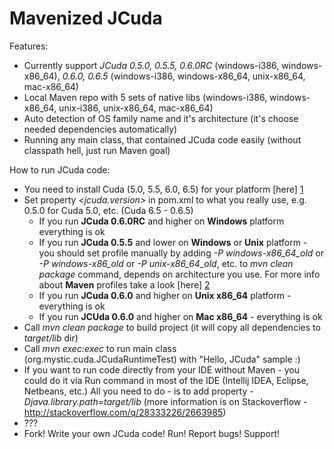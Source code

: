Mavenized JCuda
============

Features:

* Currently support _JCuda 0.5.0, 0.5.5, 0.6.0RC_ (windows-i386, windows-x86_64), _0.6.0, 0.6.5_ (windows-i386, windows-x86_64, unix-x86_64, mac-x86_64)
* Local Maven repo with 5 sets of native libs (windows-i386, windows-x86_64, unix-i386, unix-x86_64, mac-x86_64)
* Auto detection of OS family name and it's architecture (it's choose needed dependencies automatically)
* Running any main class, that contained JCuda code easily (without classpath hell, just run Maven goal)

How to run JCuda code:

* You need to install Cuda (5.0, 5.5, 6.0, 6.5) for your platform [here] [1]
* Set property _<jcuda.version>_ in pom.xml to what you really use, e.g. 0.5.0 for Cuda 5.0, etc. (Cuda 6.5 - 0.6.5)
    * If you run **JCuda 0.6.0RC** and higher on **Windows** platform everything is ok
    * If you run **JCuda 0.5.5** and lower on **Windows** or **Unix** platform - you should set profile manually by adding *-P windows-x86_64_old*
        or *-P windows-x86_old* or *-P unix-x86_64_old*, etc. to _mvn clean package_ command, depends on architecture you use.
        For more info about **Maven** profiles take a look [here] [2]
    * If you run **JCuda 0.6.0** and higher on **Unix x86_64** platform - everything is ok
    * If you run **JCUda 0.6.0** and higher on **Mac x86_64** - everything is ok
* Call _mvn clean package_ to build project (it will copy all dependencies to _target/lib_ dir)
* Call _mvn exec:exec_ to run main class (org.mystic.cuda.JCudaRuntimeTest) with "Hello, JCuda" sample :)
* If you want to run code directly from your IDE without Maven - you could do it via Run command in most of the IDE (Intellij IDEA, Eclipse, Netbeans, etc.) All you need to do - is to add property _-Djava.library.path=target/lib_ (more information is on Stackoverflow - http://stackoverflow.com/q/28333226/2663985)
* ???
* Fork! Write your own JCuda code! Run! Report bugs! Support!

[1]: https://developer.nvidia.com/cuda-downloads "here"
[2]: http://maven.apache.org/guides/introduction/introduction-to-profiles.html "here"
